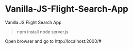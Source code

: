 # Vanilla-JS-Flight-Search-App
Vanilla JS Flight Search App



>npm install
>node server.js

Open browser and go to http://localhost:2000/#
